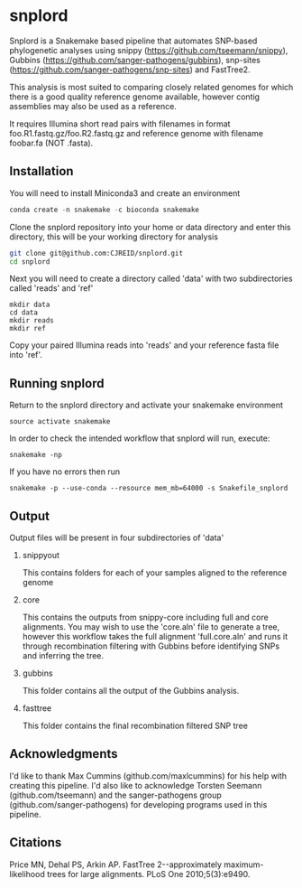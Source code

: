 # snplord
Snplord is a Snakemake based pipeline that automates SNP-based phylogenetic analyses using snippy (https://github.com/tseemann/snippy), Gubbins (https://github.com/sanger-pathogens/gubbins), snp-sites (https://github.com/sanger-pathogens/snp-sites) and FastTree2.

This analysis is most suited to comparing closely related genomes for which there is a good quality reference genome available, however contig assemblies may also be used as a reference.

It requires Illumina short read pairs with filenames in format foo.R1.fastq.gz/foo.R2.fastq.gz and reference genome with filename foobar.fa (NOT .fasta).

## Installation
You will need to install Miniconda3 and create an environment 
```python
conda create -n snakemake -c bioconda snakemake
```
Clone the snplord repository into your home or data directory and enter this directory, this will be your working directory for analysis
```bash
git clone git@github.com:CJREID/snplord.git
cd snplord
```
Next you will need to create a directory called 'data' with two subdirectories called 'reads' and 'ref'
```
mkdir data
cd data
mkdir reads
mkdir ref
```
Copy your paired Illumina reads into 'reads' and your reference fasta file into 'ref'.

## Running snplord
Return to the snplord directory and activate your snakemake environment
```
source activate snakemake
```
In order to check the intended workflow that snplord will run, execute:
```
snakemake -np 
```
If you have no errors then run
```
snakemake -p --use-conda --resource mem_mb=64000 -s Snakefile_snplord
```

## Output
Output files will be present in four subdirectories of 'data'
1. snippyout

   This contains folders for each of your samples aligned to the reference genome  
2. core

   This contains the outputs from snippy-core including full and core alignments. You may wish to use the 'core.aln' file to generate a    tree, however this workflow takes the full alignment 'full.core.aln' and runs it through recombination filtering with Gubbins before    identifying SNPs and inferring the tree.  
3. gubbins

   This folder contains all the output of the Gubbins analysis.  
4. fasttree

   This folder contains the final recombination filtered SNP tree  
   
## Acknowledgments
I'd like to thank Max Cummins (github.com/maxlcummins) for his help with creating this pipeline. I'd also like to acknowledge Torsten Seemann (github.com/tseemann) and the sanger-pathogens group (github.com/sanger-pathogens) for developing programs used in this pipeline.

## Citations
Price MN, Dehal PS, Arkin AP. FastTree 2--approximately maximum-likelihood trees for large alignments. PLoS One 2010;5(3):e9490.   

